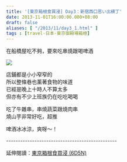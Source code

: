 ```yaml
---
title: '[東京箱根食買浸] Day3：新宿西口思い出横丁'
date: 2013-11-01T16:00:00.000+08:00
draft: false
aliases: [ "/2013/11/day3_1.html" ]
tags : [travel-日本-東京御殿場箱根]
---
```


在船橋屋吃不夠，要來吃串燒跟喝啤酒  

![](/images/tokyo3k.jpg)

店鋪都是小小窄窄的  
所以整條巷也薰著食物的味道  
已經是晚上十時人不算太多  
但亦有不少上班族仍在吃吃喝喝  
  
吃了牛雜串，串燒蔬菜跟燒肉串  
燒山芋非常好吃，超推  
  
啤酒冰冰涼，爽呀～！  
  
\-----------------------------------------------  
  
延伸閱讀：[東京箱根食買浸 (6D5N)](https://hidie.net/tokyo6d5n/)
